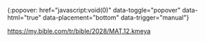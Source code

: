 {:popover: href="javascript:void(0)" data-toggle="popover"
	data-html="true" data-placement="bottom" data-trigger="manual"}

https://my.bible.com/tr/bible/2028/MAT.12.kmeya
